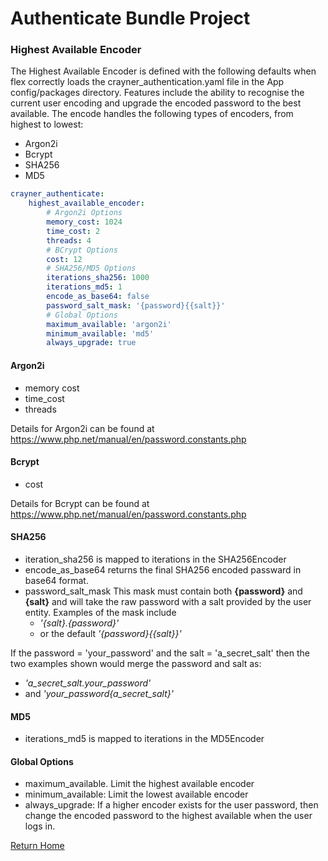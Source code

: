 # Authenticate Bundle Project
### Highest Available Encoder

The Highest Available Encoder is defined with the following defaults when flex correctly loads the crayner_authentication.yaml file in the App config/packages directory.     Features include the ability to recognise the current user encoding and upgrade the encoded password to the best available.  The encode handles the following types of encoders, from highest to lowest:
* Argon2i
* Bcrypt
* SHA256
* MD5

```yaml
crayner_authenticate:
    highest_available_encoder:
        # Argon2i Options
        memory_cost: 1024
        time_cost: 2
        threads: 4
        # BCrypt Options
        cost: 12
        # SHA256/MD5 Options
        iterations_sha256: 1000
        iterations_md5: 1
        encode_as_base64: false
        password_salt_mask: '{password}{{salt}}'
        # Global Options
        maximum_available: 'argon2i'
        minimum_available: 'md5'
        always_upgrade: true
```
#### Argon2i
* memory cost
* time_cost
* threads

Details for Argon2i can be found at <a href="https://www.php.net/manual/en/password.constants.php#constant.password-argon2i" target="_blank">https://www.php.net/manual/en/password.constants.php</a>

#### Bcrypt
* cost

Details for Bcrypt can be found at <a href="https://www.php.net/manual/en/password.constants.php#constant.password-bcrypt" target="_blank">https://www.php.net/manual/en/password.constants.php</a>

#### SHA256
* iteration_sha256 is mapped to iterations in the SHA256Encoder
* encode_as_base64 returns the final SHA256 encoded passward in base64 format.
* password_salt_mask  This mask must contain both __{password}__ and __{salt}__ and will take the raw password with a salt provided by the user entity.  Examples of the mask include 
    * _'{salt}.{password}'_ 
    * or the default _'{password}{{salt}}'_

If the password = 'your_password' and the salt = 'a_secret_salt' then the two examples shown would merge the password and salt as:
* _'a_secret_salt.your_password'_ 
* and _'your_password{a_secret_salt}'_

#### MD5
* iterations_md5 is mapped to iterations in the MD5Encoder

#### Global Options
* maximum_available. Limit the highest available encoder
* minimum_available: Limit the lowest available encoder
* always_upgrade: If a higher encoder exists for the user password, then change the encoded password to the highest available when the user logs in.

[Return Home](../README.md)
